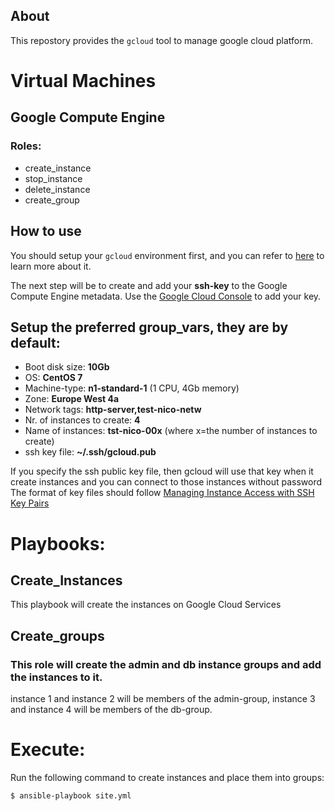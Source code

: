 ## About
This repostory provides the `gcloud` tool to manage google cloud platform.  

Virtual Machines
================
## Google Compute Engine
### Roles:
- create_instance
- stop_instance
- delete_instance
- create_group

## How to use
You should setup your `gcloud` environment first, and you can refer to [here](https://cloud.google.com/compute/docs/gcloud-compute/#auth) to learn more about it.

The next step will be to create and add your **ssh-key** to the Google Compute Engine metadata. Use the [Google Cloud Console](https://console.cloud.google.com) to add your key.

## Setup the preferred group_vars, they are by default:
- Boot disk size: **10Gb**
- OS: **CentOS 7**
- Machine-type: **n1-standard-1** (1 CPU, 4Gb memory)
- Zone: **Europe West 4a**
- Network tags: **http-server,test-nico-netw**
- Nr. of instances to create: **4**
- Name of instances: **tst-nico-00x** (where x=the number of instances to create)
- ssh key file: **~/.ssh/gcloud.pub**

If you specify the ssh public key file, then gcloud will use that key when it create instances and you can connect to those instances without password
The format of key files should follow [Managing Instance Access with SSH Key Pairs](https://cloud.google.com/compute/docs/instances/adding-removing-ssh-keys)

# Playbooks:

## Create_Instances
This playbook will create the instances on Google Cloud Services

## Create_groups
### This role will create the admin and db instance groups and add the instances to it.
instance 1 and instance 2 will be members of the admin-group,
instance 3 and instance 4 will be members of the db-group.

# Execute:
Run the following command to create instances and place them into groups:
```sh
$ ansible-playbook site.yml
```


